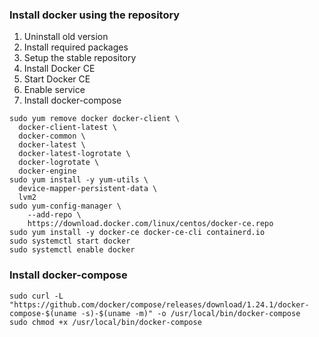### Install docker using the repository
1. Uninstall old version
2. Install required packages
3. Setup the stable repository
4. Install Docker CE
5. Start Docker CE
6. Enable service
7. Install docker-compose

```
sudo yum remove docker docker-client \
  docker-client-latest \
  docker-common \
  docker-latest \
  docker-latest-logrotate \
  docker-logrotate \
  docker-engine
sudo yum install -y yum-utils \
  device-mapper-persistent-data \
  lvm2
sudo yum-config-manager \
    --add-repo \
    https://download.docker.com/linux/centos/docker-ce.repo
sudo yum install -y docker-ce docker-ce-cli containerd.io
sudo systemctl start docker
sudo systemctl enable docker
```
### Install docker-compose 
```
sudo curl -L "https://github.com/docker/compose/releases/download/1.24.1/docker-compose-$(uname -s)-$(uname -m)" -o /usr/local/bin/docker-compose
sudo chmod +x /usr/local/bin/docker-compose
```
